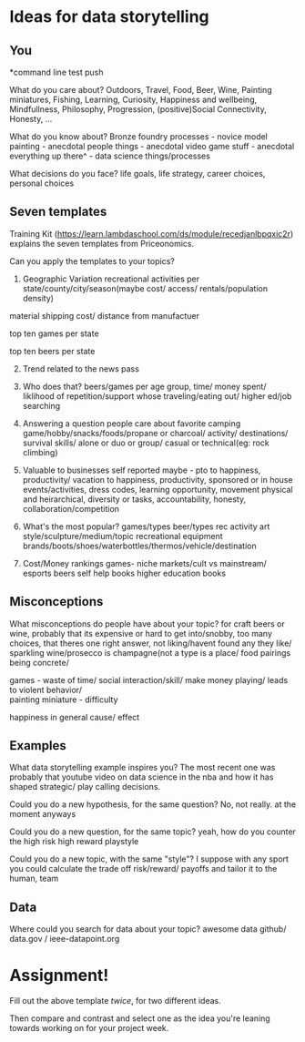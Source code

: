 # Ideas for data storytelling

## You

*command line test push

What do you care about?
Outdoors, Travel, Food, Beer, Wine, Painting miniatures, Fishing, Learning, Curiosity, Happiness and wellbeing, Mindfullness, Philosophy, Progression, (positive)Social Connectivity, Honesty, ... 

What do you know about?
Bronze foundry processes - novice model painting - anecdotal people things - anecdotal video game stuff - anecdotal everything up there^ - data science things/processes  

What decisions do you face?
life goals, life strategy, career choices, personal choices

## Seven templates

Training Kit (https://learn.lambdaschool.com/ds/module/recedjanlbpqxic2r) explains the seven templates from Priceonomics.

Can you apply the templates to your topics? 

1. Geographic Variation
recreational activities per state/county/city/season(maybe cost/ access/ rentals/population density)

material shipping cost/ distance from manufactuer

top ten games per state

top ten beers per state

2. Trend related to the news
pass

3. Who does that?
beers/games per age group, time/ money spent/ liklihood of repetition/support
whose traveling/eating out/
higher ed/job searching

4. Answering a question people care about
favorite camping game/hobby/snacks/foods/propane or charcoal/ activity/ destinations/ survival skills/ alone or duo or group/ casual or technical(eg: rock climbing)

5. Valuable to businesses
self reported maybe - pto to happiness, productivity/ vacation to happiness, productivity, sponsored or in house events/activities, dress codes, learning opportunity, movement physical and heirarchical, diversity or tasks, accountability, honesty, collaboration/competition

6. What's the most popular?
games/types
beer/types
rec activity
art style/sculpture/medium/topic
recreational equipment brands/boots/shoes/waterbottles/thermos/vehicle/destination

7. Cost/Money rankings
games- niche markets/cult vs mainstream/ esports
beers
self help books
higher education books


## Misconceptions

What misconceptions do people have about your topic?
for craft beers or wine, probably that its expensive or hard to get into/snobby, too many choices,
that theres one right answer, not liking/havent found any they like/ sparkling wine/prosecco is champagne(not a type is a place/ food pairings being concrete/ 

games - waste of time/  social interaction/skill/   make money playing/  leads to violent behavior/  
painting miniature - difficulty

happiness in general cause/ effect

## Examples

What data storytelling example inspires you?
The most recent one was probably that youtube video on data science in the nba and how it has shaped strategic/ play calling decisions.

Could you do a new hypothesis, for the same question?
No, not really. at the moment anyways

Could you do a new question, for the same topic?
yeah, how do you counter the high risk high reward playstyle

Could you do a new topic, with the same "style"?
I suppose with any sport you could calculate the trade off risk/reward/ payoffs and tailor it to the human, team


## Data

Where could you search for data about your topic?
awesome data github/ data.gov / ieee-datapoint.org

# Assignment!

Fill out the above template *twice*, for two different ideas.

Then compare and contrast and select one as the idea you're leaning towards
working on for your project week.
